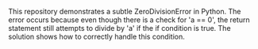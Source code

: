 This repository demonstrates a subtle ZeroDivisionError in Python. The error occurs because even though there is a check for 'a == 0', the return statement still attempts to divide by 'a' if the if condition is true.  The solution shows how to correctly handle this condition.